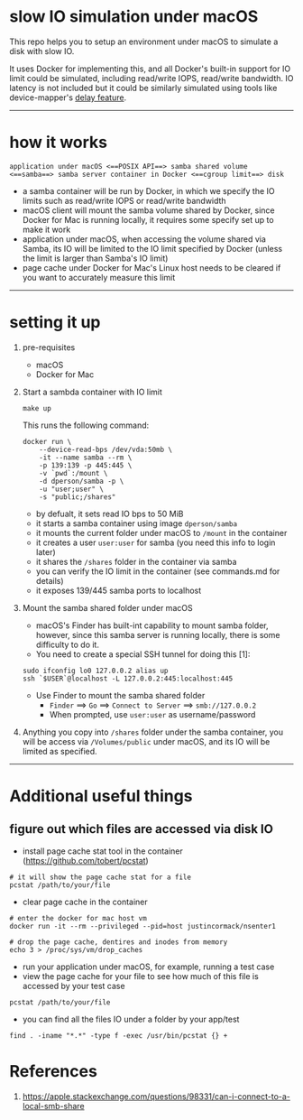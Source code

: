 # slow IO simulation under macOS
This repo helps you to setup an environment under macOS to simulate a disk with slow IO.

It uses Docker for implementing this, and all Docker's built-in support for IO limit could be simulated, including read/write IOPS, read/write bandwidth. IO latency is not included but it could be similarly simulated using tools like device-mapper's [delay feature](https://serverfault.com/questions/523509/linux-how-to-simulate-hard-disk-latency-i-want-to-increase-iowait-value-withou).

---

# how it works
```
application under macOS <==POSIX API==> samba shared volume <==samba==> samba server container in Docker <==cgroup limit==> disk
```

* a samba container will be run by Docker, in which we specify the IO limits such as read/write IOPS or read/write bandwidth
* macOS client will mount the samba volume shared by Docker, since Docker for Mac is running locally, it requires some specify set up to make it work
* application under macOS, when accessing the volume shared via Samba, its IO will be limited to the IO limit specified by Docker (unless the limit is larger than Samba's IO limit)
* page cache under Docker for Mac's Linux host needs to be cleared if you want to accurately measure this limit

---
# setting it up
1. pre-requisites
    * macOS
    * Docker for Mac
2. Start a sambda container with IO limit
    ```
    make up
    ```

    This runs the following command:
    ```
    docker run \
        --device-read-bps /dev/vda:50mb \
        -it --name samba --rm \
        -p 139:139 -p 445:445 \
        -v `pwd`:/mount \
        -d dperson/samba -p \
        -u "user;user" \
        -s "public;/shares"
    ```
    * by defualt, it sets read IO bps to 50 MiB
    * it starts a samba container using image `dperson/samba`
    * it mounts the current folder under macOS to `/mount` in the container
    * it creates a user `user:user` for samba (you need this info to login later)
    * it shares the `/shares` folder in the container via samba
    * you can verify the IO limit in the container (see commands.md for details)
    * it exposes 139/445 samba ports to localhost
3. Mount the samba shared folder under macOS
    * macOS's Finder has built-int capability to mount samba folder, however, since this samba server is running locally, there is some difficulty to do it.
    * You need to create a special SSH tunnel for doing this [1]:
    ```
	sudo ifconfig lo0 127.0.0.2 alias up
	ssh `$USER`@localhost -L 127.0.0.2:445:localhost:445
    ```
    * Use Finder to mount the samba shared folder
        * `Finder` ==> `Go` ==> `Connect to Server` ==> `smb://127.0.0.2`
        * When prompted, use `user:user` as username/password

4. Anything you copy into `/shares` folder under the samba container, you will be access via `/Volumes/public` under macOS, and its IO will be limited as specified.

---
# Additional useful things
## figure out which files are accessed via disk IO
* install page cache stat tool in the container (https://github.com/tobert/pcstat)

```shell
# it will show the page cache stat for a file
pcstat /path/to/your/file
```
* clear page cache in the container

```shell
# enter the docker for mac host vm
docker run -it --rm --privileged --pid=host justincormack/nsenter1

# drop the page cache, dentires and inodes from memory
echo 3 > /proc/sys/vm/drop_caches
```

* run your application under macOS, for example, running a test case
* view the page cache for your file to see how much of this file is accessed by your test case

```shell
pcstat /path/to/your/file
```

* you can find all the files IO under a folder by your app/test

```shell
find . -iname "*.*" -type f -exec /usr/bin/pcstat {} +
```

# References
1. https://apple.stackexchange.com/questions/98331/can-i-connect-to-a-local-smb-share
